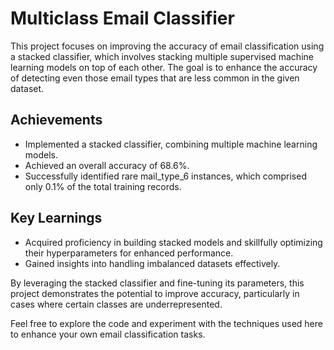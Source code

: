 # Multiclass Email Classifier

This project focuses on improving the accuracy of email classification using a stacked classifier, which involves stacking multiple supervised machine learning models on top of each other. The goal is to enhance the accuracy of detecting even those email types that are less common in the given dataset.

## Achievements

- Implemented a stacked classifier, combining multiple machine learning models.
- Achieved an overall accuracy of 68.6%.
- Successfully identified rare mail_type_6 instances, which comprised only 0.1% of the total training records.

## Key Learnings

- Acquired proficiency in building stacked models and skillfully optimizing their hyperparameters for enhanced performance.
- Gained insights into handling imbalanced datasets effectively.

By leveraging the stacked classifier and fine-tuning its parameters, this project demonstrates the potential to improve accuracy, particularly in cases where certain classes are underrepresented.

Feel free to explore the code and experiment with the techniques used here to enhance your own email classification tasks.

